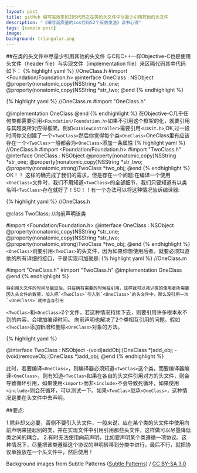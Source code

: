 ```yaml
---
layout: post
title: gitHub 编写高效率的IOS代码之在类的头文件中尽量少引用其他的头文件
description: "《编写高质量的ios代码52个有效发法》读书心得"
tags: [sample post]
image:
background: triangular.png
---
```

##在类的头文件中尽量少引用其他的头文件
与C和C++一样Objective-C也是使用头文件（header file）与实现文件（implementation file）来区隔代码其中代码如下：
{% highlight yaml %}
//OneClass.h
#import <Foundation/Foundation.h>
@interface OneClass : NSObject
@property(nonatomic,copy)NSString *str_one;
@property(nonatomic,copy)NSString *str_two;
@end
{% endhighlight %}

{% highlight yaml %}
//OneClass.m
#import "OneClass.h"

@implementation OneClass
@end
{% endhighlight %}
在Objective-C几乎任何类都需要引用`<Foundation/Foundation.h>`如果不引用这个框架的化，就要引用与其超类所对应得框架。例如`<UIViewController>`需要引用`<UIKit.h>`,OK,过一段时间你又创建了一个`<TwoClass>`然后你觉得每个类`<OneClass>`OneClass里有应该存在一个`<TwoClas>`一般都会为`<OneClass>`添加一条属性
{% highlight yaml %}
//OneClass.h
#import <Foundation/Foundation.h>
#import "TwoClass.h"
@interface OneClass : NSObject
@property(nonatomic,copy)NSString *str_one;
@property(nonatomic,copy)NSString *str_two;
@property(nonatomic,strong)TwoClass *two_obj;
@end
{% endhighlight %}
OK！！ 这样的确完成了我们的需求，但是存在一个问题:在编译一个使用`<OneClass>`文件时，我们不用知道`<TwoClass>`的全部细节，我们只要知道有以类名叫`<TwoClass>`存在就好了！SO！！有一个办法可以将这种情况告诉编译器:

{% highlight yaml %}
//OneClass.h

@class TwoClass; //向前声明该类

#import <Foundation/Foundation.h>
@interface OneClass : NSObject
@property(nonatomic,copy)NSString *str_one;
@property(nonatomic,copy)NSString *str_two;
@property(nonatomic,strong)TwoClass *two_obj;
@end
{% endhighlight %}
`<OneClass>`则要引用`<TwoClas>`的头文件，因为如果你想使用后者，就要必须知道他的所有详细的接口，于是实现问加就是:
{% highlight yaml %}
//OneClass.m

#import "OneClass.h"
#import "TwoClass.h"
@implementation OneClass
@end
{% endhighlight %}

	将引用头文件的时间尽量延后，只在确有需要的时候在引用，这样就可以减少类的使用者所需要因入头文件的数量，加入把`<TwoClas>`引入到`<OneClass>`的头文件中，那么没引用一次`<OneClass>`就相当与引用
`<TwoClas>`和`<OneClass>`2个文件，若这种情况持续下去，则要引用许多根本永不到的内容，会增加编译时间。
	向前声明也解决了2个类相互引用的问题。假如`<TwoClas>`添加新增和删除`<OneClass>`对象的方法。

{% highlight yaml %}

@interface TwoClass : NSObject
-(void)addObj:(OneClass *)add_obj;
-(void)removeObj:(OneClass *)add_obj;
@end
{% endhighlight %}

此时，若要编译`<OneClass>`，则编译器必须知道`<TwoClas>`这个类，而要编译器编译`<OneClass>`，则有知道`<TwoClas>`如果在各自的头文件引用对方的头文件，则会导致循环引用，如果使用`<import>`而非`<include>`不会导致死循环，如果使用`<include>`则会死循环，可以测试一下。如果`<TwoClas>`继承`<OneClass>`，这种情况是要在头文件中去声明。

##要点:

1.除非却又必要，否侧不要引入头文件，一般来说，应在某个类的头文件中使用向前声明来提起别的类，并在实现文件中引用引用那些头文件，这样做可以尽量降低类之间的耦合。
2.有时无法使用向前声明，比如要声明某个类遵循一项协议。这种情况下，尽量把该类遵循这个协议的申明转移到分类中进行，最后不行，就把协议单独放在一个头文件中，然后使用！


<div xmlns:cc="http://creativecommons.org/ns#" xmlns:dct="http://purl.org/dc/terms/" about="http://subtlepatterns.com" class="notice">Background images from <span property="dct:title">Subtle Patterns</span> (<a rel="cc:attributionURL" property="cc:attributionName" href="http://subtlepatterns.com">Subtle Patterns</a>) / <a rel="license" href="http://creativecommons.org/licenses/by-sa/3.0/">CC BY-SA 3.0</a></div>

